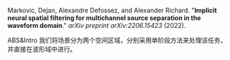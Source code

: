 Markovic, Dejan, Alexandre Defossez, and Alexander Richard. "**Implicit neural spatial filtering for multichannel source separation in the waveform domain**." _arXiv preprint arXiv:2206.15423_ (2022).

ABS&Intro
我们将场景分为两个空间区域，分别采用单阶段方法来处理该任务，并直接在波形域中进行。